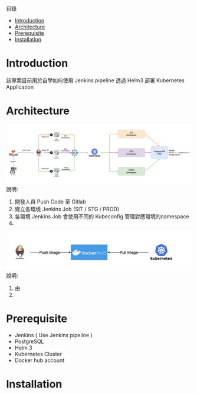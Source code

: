 
目錄
- [Introduction](#introduction)
- [Architecture](#architecture)
- [Prerequisite](#prerequisite)
- [Installation](#installation)


# Introduction
該專案目前用於自學如何使用 Jenkins pipeline 透過 Helm3 部署 Kubernetes Application


# Architecture


![](Architecture.jpg)
說明:
1. 開發人員 Push Code 至 Gitlab
2. 建立各環境 Jenkins Job (SIT / STG / PROD)
3. 各環境 Jenkins Job 會使用不同的 Kubeconfig 管理對應環境的namespace
4. 

![](Architecture1.jpg)
說明:
1. 由
2. 


# Prerequisite
- Jenkins ( Use Jenkins pipeline )
- PostgreSQL
- Helm 3
- Kubernetes Cluster
- Docker hub account


# Installation